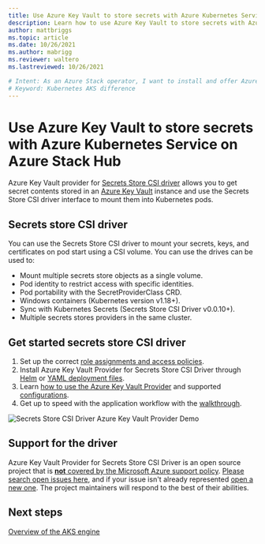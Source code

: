 ```yaml
---
title: Use Azure Key Vault to store secrets with Azure Kubernetes Service on Azure Stack Hub
description: Learn how to use Azure Key Vault to store secrets with Azure Kubernetes Service on Azure Stack Hub
author: mattbriggs
ms.topic: article
ms.date: 10/26/2021
ms.author: mabrigg
ms.reviewer: waltero
ms.lastreviewed: 10/26/2021

# Intent: As an Azure Stack operator, I want to install and offer Azure Kubernetes Service on Azure Stack Hub so my supported user can offer containerized solutions.
# Keyword: Kubernetes AKS difference
---
```


# Use Azure Key Vault to store secrets with Azure Kubernetes Service on Azure Stack Hub

Azure Key Vault provider for [Secrets Store CSI driver](https://github.com/kubernetes-sigs/secrets-store-csi-driver) allows you to get secret contents stored in an [Azure Key Vault](/azure/key-vault/general/overview) instance and use the Secrets Store CSI driver interface to mount them into Kubernetes pods.

## Secrets store CSI driver

You can use the Secrets Store CSI driver to mount your secrets, keys, and certificates on pod start using a CSI volume. You can use the drives can be used to:

- Mount multiple secrets store objects as a single volume.
- Pod identity to restrict access with specific identities.
- Pod portability with the SecretProviderClass CRD.
- Windows containers (Kubernetes version v1.18+).
- Sync with Kubernetes Secrets (Secrets Store CSI Driver v0.0.10+).
- Multiple secrets stores providers in the same cluster.
## Get started secrets store CSI driver

1. Set up the correct [role assignments and access policies](https://azure.github.io/secrets-store-csi-driver-provider-azure/configurations/identity-access-modes/).
2. Install Azure Key Vault Provider for Secrets Store CSI Driver through [Helm](https://azure.github.io/secrets-store-csi-driver-provider-azure/getting-started/installation/#deployment-using-helm) or [YAML deployment files](https://azure.github.io/secrets-store-csi-driver-provider-azure/getting-started/installation/#using-deployment-yamls). 
3. Learn [how to use the Azure Key Vault Provider](https://azure.github.io/secrets-store-csi-driver-provider-azure/getting-started/usage/) and supported [configurations](https://azure.github.io/secrets-store-csi-driver-provider-azure/configurations/).
4. Get up to speed with the application workflow with the [walkthrough](https://azure.github.io/secrets-store-csi-driver-provider-azure/demos/standard-walkthrough/).

![Secrets Store CSI Driver Azure Key Vault Provider Demo](media/aks-how-to-store-secrets/demo.gif)
## Support for the driver

Azure Key Vault Provider for Secrets Store CSI Driver is an open source project that is [**not** covered by the Microsoft Azure support policy](https://support.microsoft.com/help/2941892/support-for-linux-and-open-source-technology-in-azure). [Please search open issues here](https://github.com/Azure/secrets-store-csi-driver-provider-azure/issues), and if your issue isn't already represented [open a new one](https://github.com/Azure/secrets-store-csi-driver-provider-azure/issues/new/choose). The project maintainers will respond to the best of their abilities.

## Next steps

[Overview of the AKS engine](azure-stack-kubernetes-aks-engine-overview.md)
